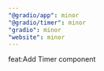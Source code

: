 ```yaml
---
"@gradio/app": minor
"@gradio/timer": minor
"gradio": minor
"website": minor
---
```


feat:Add Timer component
